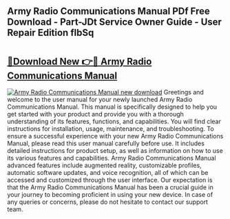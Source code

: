 ## Army Radio Communications Manual PDf Free Download - Part-JDt Service Owner Guide - User Repair Edition flbSq

# <h2><a href="http://bc12791.oget.top/?id=Army+Radio+Communications+Manual">🔗Download New 👉🔴 Army Radio Communications Manual</a></h2>

[![Army Radio Communications Manual new download](https://i.imgur.com/5g1atiW.png)](http://bc12791.oget.top/?id=Army+Radio+Communications+Manual)
Greetings and welcome to the user manual for your newly launched Army Radio Communications Manual. This manual is specifically designed to help you get started with your product and provide you with a thorough understanding of its features, functions, and capabilities. You will find clear instructions for installation, usage, maintenance, and troubleshooting. To ensure a successful experience with your new Army Radio Communications Manual, please read this user manual carefully before use. It includes detailed instructions for product setup, as well as information on how to use its various features and capabilities. Army Radio Communications Manual advanced features include augmented reality, customizable profiles, automatic software updates, and voice recognition, all of which can be accessed and customized through the user interface. Our expectation is that the Army Radio Communications Manual has been a crucial guide in your journey to becoming proficient in using your new device. In case of any queries or concerns, please do not hesitate to contact our support team.
